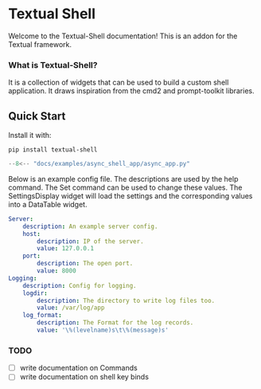 # Textual Shell

Welcome to the Textual-Shell documentation! This is an addon for the Textual framework.

### What is Textual-Shell?

It is a collection of widgets that can be used to build a custom shell application. It draws inspiration from the cmd2 and prompt-toolkit libraries. 

## Quick Start

Install it with:
``` 
pip install textual-shell
```

```py title='Basic Shell'
--8<-- "docs/examples/async_shell_app/async_app.py"
```

Below is an example config file. The descriptions are used by the help command. 
The Set command can be used to change these values. The SettingsDisplay widget will load the settings and the corresponding values
into a DataTable widget.

```yml title=".config.yml"
Server:
    description: An example server config.
    host:
        description: IP of the server.
        value: 127.0.0.1
    port:
        description: The open port.
        value: 8000
Logging:
    description: Config for logging.
    logdir:
        description: The directory to write log files too.
        value: /var/log/app
    log_format:
        description: The Format for the log records.
        value: '\%(levelname)s\t\%(message)s'
```

### TODO

* [ ] write documentation on Commands
* [ ] write documentation on shell key binds
